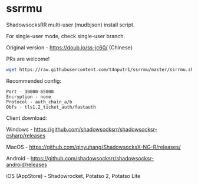 # ssrrmu
ShadowsocksRR multi-user (mudbjson) install script. 

For single-user mode, check single-user branch.

Original version - https://doub.io/ss-jc60/ (Chinese)

PRs are welcome!

```bash
wget https://raw.githubusercontent.com/t4nputr1/ssrrmu/master/ssrrmu.sh && chmod +x ssrrmu.sh && bash ssrrmu.sh
```
Recommended config:

```
Port - 30000-65000
Encryption - none
Protocol - auth_chain_a/b
Obfs - tls1.2_ticket_auth/fastauth
```

Client download: 

Windows - https://github.com/shadowsocksrr/shadowsocksr-csharp/releases

MacOS - https://github.com/qinyuhang/ShadowsocksX-NG-R/releases/

Android - https://github.com/shadowsocksrr/shadowsocksr-android/releases

iOS (AppStore) - Shadowrocket, Potatso 2, Potatso Lite


